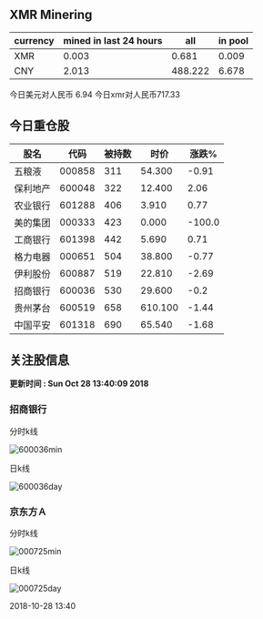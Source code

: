## XMR Minering

|currency|mined in last 24 hours|all|in pool|
|---|---|---|---|
|XMR|0.003|0.681|0.009|
|CNY|2.013|488.222|6.678|

今日美元对人民币 6.94	今日xmr对人民币717.33


## 今日重仓股 

|股名|代码|被持数|时价|涨跌%|
|---|---|---|---|---|
|五粮液|000858|311|54.300|-0.91|
|保利地产|600048|322|12.400|2.06|
|农业银行|601288|406|3.910|0.77|
|美的集团|000333|423|0.000|-100.0|
|工商银行|601398|442|5.690|0.71|
|格力电器|000651|504|38.800|-0.77|
|伊利股份|600887|519|22.810|-2.69|
|招商银行|600036|530|29.600|-0.2|
|贵州茅台|600519|658|610.100|-1.44|
|中国平安|601318|690|65.540|-1.68|

## 关注股信息
**更新时间 : Sun Oct 28 13:40:09 2018**
### 招商银行 
分时k线

![600036min](http://image.sinajs.cn/newchart/min/n/sh600036.gif)

日k线

![600036day](http://image.sinajs.cn/newchart/daily/n/sh600036.gif)

### 京东方Ａ 
分时k线

![000725min](http://image.sinajs.cn/newchart/min/n/sz000725.gif)

日k线

![000725day](http://image.sinajs.cn/newchart/daily/n/sz000725.gif)

2018-10-28 13:40